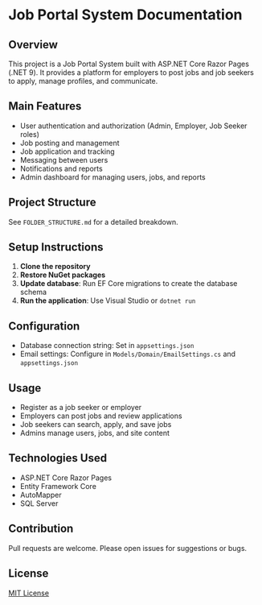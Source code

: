 # Job Portal System Documentation

## Overview
This project is a Job Portal System built with ASP.NET Core Razor Pages (.NET 9). It provides a platform for employers to post jobs and job seekers to apply, manage profiles, and communicate.

## Main Features
- User authentication and authorization (Admin, Employer, Job Seeker roles)
- Job posting and management
- Job application and tracking
- Messaging between users
- Notifications and reports
- Admin dashboard for managing users, jobs, and reports

## Project Structure
See `FOLDER_STRUCTURE.md` for a detailed breakdown.

## Setup Instructions
1. **Clone the repository**
2. **Restore NuGet packages**
3. **Update database**: Run EF Core migrations to create the database schema
4. **Run the application**: Use Visual Studio or `dotnet run`

## Configuration
- Database connection string: Set in `appsettings.json`
- Email settings: Configure in `Models/Domain/EmailSettings.cs` and `appsettings.json`

## Usage
- Register as a job seeker or employer
- Employers can post jobs and review applications
- Job seekers can search, apply, and save jobs
- Admins manage users, jobs, and site content

## Technologies Used
- ASP.NET Core Razor Pages
- Entity Framework Core
- AutoMapper
- SQL Server

## Contribution
Pull requests are welcome. Please open issues for suggestions or bugs.

## License
[MIT License](LICENSE)
